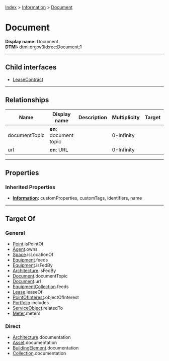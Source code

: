 [Index](../../index.md) > [Information](../Information.md) > [Document](#)
# Document

**Display name:** Document<br />
**DTMI:** dtmi:org:w3id:rec:Document;1

---

## Child interfaces
* [LeaseContract](LeaseContract.md)

---

## Relationships

|Name|Display name|Description|Multiplicity|Target|Properties|Writable|
|-|-|-|-|-|-|-|
|documentTopic|**en**: document topic||0-Infinity|||True|
|url|**en**: URL||0-Infinity|||True|

---

## Properties

### Inherited Properties
* **[Information](../Information.md):** customProperties, customTags, identifiers, name

---

## Target Of
### General
* [Point](../../Point/Point.md).isPointOf
* [Agent](../../Agent/Agent.md).owns
* [Space](../../Space/Space.md).isLocationOf
* [Equipment](../../Asset/Equipment/Equipment.md).feeds
* [Equipment](../../Asset/Equipment/Equipment.md).isFedBy
* [Architecture](../../Space/Architecture/Architecture.md).isFedBy
* [Document](#).documentTopic
* [Document](#).url
* [EquipmentCollection](../../Collection/Equipment-.md).feeds
* [Lease](../../Event/Lease.md).leaseOf
* [PointOfInterest](../PointOfInterest.md).objectOfInterest
* [Portfolio](../../Collection/Portfolio.md).includes
* [ServiceObject](../ServiceObject/ServiceObject.md).relatedTo
* [Meter](../../Asset/Equipment/Meter/Meter.md).meters
### Direct
* [Architecture](../../Space/Architecture/Architecture.md).documentation
* [Asset](../../Asset/Asset.md).documentation
* [BuildingElement](../../BuildingElement/BuildingElement.md).documentation
* [Collection](../../Collection/Collection.md).documentation
